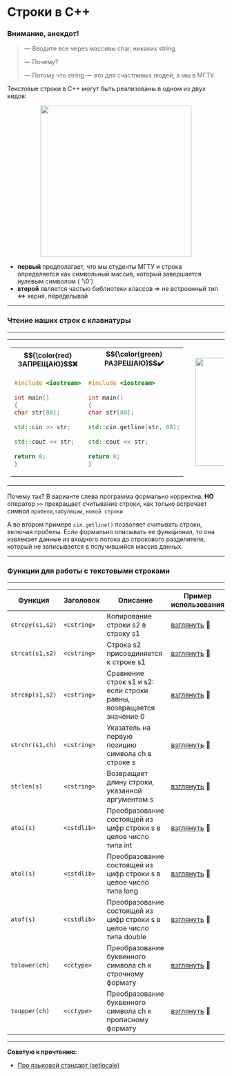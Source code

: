   
# Строки в С++ 

### Внимание, анекдот!

> — Вводите все через массивы char, никаких string.
> 
> — Почему?
> 
> — Потому что string — это для счастливых людей, а мы в МГТУ.



Текстовые строки в С++ могут быть реализованы в одном из двух видов:
<div align="center">
<img src="https://github.com/user-attachments/assets/f060f13c-de09-4393-bc5c-1ae00a717187" width="350px">
</div>

* __первый__ предполагает, что мы студенты МГТУ и строка определяется как символьный массив, который завершается нулевым символом ( '\0')
* __второй__ является частью библиотеки классов => не встроенный тип <=> херня, переделывай

-----
  
### Чтение наших строк с клавиатуры

----
<div>
<table align="center">
  <tr>
    <td>
     <table>
        <tr>
            <th>$${\color{red}ЗАПРЕЩАЮ}$$❌</th>
            <th>$${\color{green}РАЗРЕШАЮ}$$✔️</th>
        </tr>
        <tr>
            <td>
          
```cpp
#include <iostream>
          
int main()
{
char str[80];
          
std::cin >> str;
          
std::cout << str;
          
return 0;
}
```
</td>
     <td>
          
```cpp
#include <iostream>
          
int main()
{
char str[80];
          
std::cin.getline(str, 80);
          
std::cout << str;
          
return 0;
}
```
</td>
        </tr>
      </table>
 </td>
<td style="padding-left: 20px;">
    <img src="https://github.com/user-attachments/assets/22411220-6d0c-4a36-8592-dac9f2a3af45" width="250px">
</td>
</tr> </table>
</div>

Почему так? В варианте слева программа формально корректна, __НО__ оператор `>>` прекращает считывание строки, как только встречает символ `пробела`,`табуляции`, `новой строки`

А во втором примере `cin.getline()` позволяет считывать строки, включая пробелы. Если формально описывать ее функционал, то она извлекает данные из входного потока до строкового разделителя, который не записывается в получившийся массив данных.

----

### Функции для работы с текстовыми строками  
-----

| Функция | Заголовок | Описание | Пример использования |
| ----------- | ----------- | ----------- | ----------- |
| `strcpy(s1,s2)`    | `<cstring>`   | Копирование строки s2 в строку s1  | [взглянуть](https://github.com/Ms1black/cstring-lecture/blob/strcpy/example.cpp) 🔞|
| `strcat(s1,s2)`    | `<cstring>`   | Строка s2 присоединяется к строке s1  | [взглянуть](https://github.com/Ms1black/cstring-lecture/blob/strcat/example.cpp) 🔞|
| `strcmp(s1,s2)`    | `<cstring>`   | Сравнение строк s1 и s2: если строки равны, возвращается значение 0  | [взглянуть](https://github.com/Ms1black/cstring-lecture/blob/strcmp/example.cpp) 🔞|
| `strchr(s1,ch)`    | `<cstring>`   | Указатель на первую позицию символа ch в строке s  | [взглянуть](https://github.com/Ms1black/cstring-lecture/blob/strchr/example.cpp) 🔞|
| `strlen(s)`    | `<cstring>`   | Возвращает длину строки, указанной аргументом s  | [взглянуть](https://github.com/Ms1black/cstring-lecture/blob/strlen/example.cpp) 🔞|
| `atoi(s)`    | `<cstdlib>`   | Преобразование состоящей из цифр строки s в целое число типа int  | [взглянуть](https://github.com/Ms1black/cstring-lecture/blob/atoi/example.cpp) 🔞|
| `atol(s)`    | `<cstdlib>`   | Преобразование состоящей из цифр строки s в целое число типа long  | [взглянуть](https://github.com/Ms1black/cstring-lecture/blob/atol/example.cpp) 🔞|
| `atof(s)`    | `<cstdlib>`   | Преобразование состоящей из цифр строки s в целое число типа double | [взглянуть](https://github.com/Ms1black/cstring-lecture/blob/atof/example.cpp) 🔞|
| `tolower(ch)`    | `<cctype>`   | Преобразование буквенного символа ch к строчному формату  | [взглянуть](https://github.com/Ms1black/cstring-lecture/blob/tolower/example.cpp) 🔞|
| `toupper(ch)`    | `<cctype>`   | Преобразование буквенного символа ch к прописному формату  | [взглянуть](https://github.com/Ms1black/cstring-lecture/blob/toupper/example.cpp) 🔞|

-----


**Советую к прочтению:**

- [Про языковой стандарт (setlocale)](https://learn.microsoft.com/ru-ru/cpp/c-runtime-library/reference/setlocale-wsetlocale?view=msvc-170)
